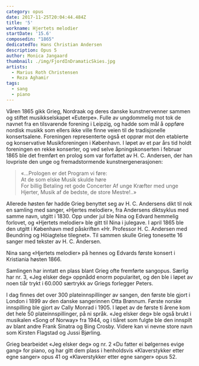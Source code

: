 ```yaml
---
category: opus
date: 2017-11-25T20:04:44.484Z
title: '5'
workname: Hjertets melodier
startDate: '15.6'
composedin: "1865"
dedicatedTo: Hans Christian Andersen
description: Opus 5
author: Monica Jangaard
thumbnail: ./img/FjordInDramaticSkies.jpg
artists:
  - Marius Roth Christensen
  - Reza Aghamir
tags:
  - sang
  - piano
---
```

Våren 1865 gikk Grieg, Nordraak og deres danske kunstnervenner sammen og stiftet musikkselskapet «Euterpe». Fulle av ungdommelig mot tok de navnet fra en tilsvarende forening i Leipzig, og hadde som mål å oppføre nordisk musikk som ellers ikke ville finne veien til de tradisjonelle konsertsalene. Foreningen representerte også et opprør mot den etablerte og konservative Musikforeningen i København. I løpet av et par års tid holdt foreningen en rekke konserter, og ved selve åpningskonserten i februar 1865 ble det fremført en prolog som var forfattet av H. C. Andersen, der han lovpriste den unge og fremadstormende kunstnergenerasjonen:

> «…Prologen er det Program vi føre:  
At de som elske Musik skulde høre  
For billig Betaling ret gode Concerter
Af unge Kræfter med unge Hjerter,
Musik af de bedste, de store Mestre!..»

Allerede høsten før hadde Grieg benyttet seg av H. C. Andersens dikt til nok en samling med sanger, «Hjertes melodier», fra Andersens diktsyklus med samme navn, utgitt i 1830. Opp under jul ble Nina og Edvard hemmelig forlovet, og «Hjertets melodier» ble gitt til Nina i julegave. I april 1865 ble den utgitt i København med påskriften «Hr. Professor H. C. Andersen med Beundring og Höiagtelse tilegnet». Til sammen skulle Grieg tonesette 16 sanger med tekster av H. C. Andersen.  

Nina sang «Hjertets melodier» på hennes og Edvards første konsert i Kristiania høsten 1866.

Samlingen har inntatt en plass blant Grieg ofte fremførte sangopus. Særlig har nr. 3, «Jeg elsker deg» oppnådd enorm popularitet, og den ble i løpet av noen tiår trykt i 60.000 særtrykk av Griegs forlegger Peters.  

I dag finnes det over 300 plateinnspillinger av sangen, den første ble gjort i London i 1899 av den danske sangerinnen Otta Brønnum. Første norske innspilling ble gjort av Cally Monrad i 1905. I løpet av de første ti årene kom det hele 50 plateinnspillinger, på ni språk. «Jeg elsker deg» ble også brukt i musikalen «Song of Norway» fra 1944, og i tiåret som fulgte ble den innspilt av blant andre Frank Sinatra og Bing Crosby. Videre kan vi nevne store navn som Kirsten Flagstad og Jussi Bjørling.

Grieg bearbeidet «Jeg elsker deg» og nr. 2 «Du fatter ei bølgernes evige gang» for piano, og har gitt dem plass i henholdsvis «Klaverstykker etter egne sanger» opus 41 og «Klaverstykker etter egne sanger» opus 52.
